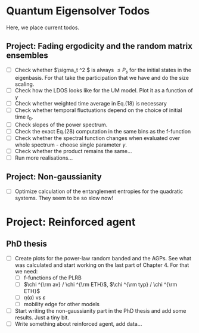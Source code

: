 # Quantum Eigensolver Todos

Here, we place current todos.

## Project: Fading ergodicity and the random matrix ensembles

- [ ] Check whether $\sigma_t ^2 $ is always $\leq P_s$ for the initial states in the eigenbasis. For that take the participation that we have and do the size scaling.
- [ ] Check how the LDOS looks like for the UM model. Plot it as a function of $\gamma$
- [ ] Check whether weighted time average in Eq.(18) is necessary
- [ ] Check whether temporal fluctuations depend on the choice of initial time $t_0$.
- [ ] Check slopes of the power spectrum.
- [ ] Check the exact Eq.(28) computation in the same bins as the f-function
- [ ] Check whether the spectral function changes when evaluated over whole spectrum - choose single parameter $\gamma$.
- [ ] Check whether the product remains the same...
- [ ] Run more realisations...

## Project: Non-gaussianity

- [ ] Optimize calculation of the entanglement entropies for the quadratic systems. They seem to be so slow now!

# Project: Reinforced agent


## PhD thesis
- [ ] Create plots for the power-law random banded and the AGPs. See what was calculated and start working on the last part of Chapter 4. For that we need:
    - [ ] f-functions of the PLRB
    - [ ] $\chi ^{\rm av} / \chi ^{\rm ETH}$, $\chi ^{\rm typ} / \chi ^{\rm ETH}$
    - [ ] $\eta (a)$ vs $\varepsilon$
    - [ ] mobility edge for other models
- [ ] Start writing the non-gaussianity part in the PhD thesis and add some results. Just a tiny bit.
- [ ] Write something about reinforced agent, add data...